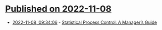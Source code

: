 # [Published on 2022-11-08](index.md)

* [2022-11-08, 09:34:06](https://lobste.rs/s/dwn96p/statistical_process_control_manager_s) - [Statistical Process Control: A Manager’s Guide](https://two-wrongs.com/statistical-process-control-a-practitioners-guide.html)
